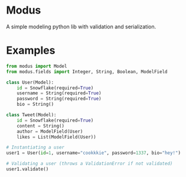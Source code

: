 # Modus

A simple modeling python lib with validation and serialization.

# Examples

```py
from modus import Model
from modus.fields import Integer, String, Boolean, ModelField

class User(Model):
    id = Snowflake(required=True)
    username = String(required=True)
    password = String(required=True)
    bio = String()

class Tweet(Model):
    id = Snowflake(required=True)
    content = String()
    author = ModelField(User)
    likes = List(ModelField(User))

# Instantiating a user
user1 = User(id=1, username="cookkkie", password=1337, bio="hey!")

# Validating a user (throws a ValidationError if not validated)
user1.validate()
```

